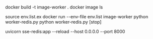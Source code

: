 docker build -t image-worker .
docker image ls

source env.list.ex
docker run --env-file env.list image-worker python worker-redis.py
python worker-redis.py [stop]



uvicorn sse-redis:app --reload --host 0.0.0.0 --port 8000

